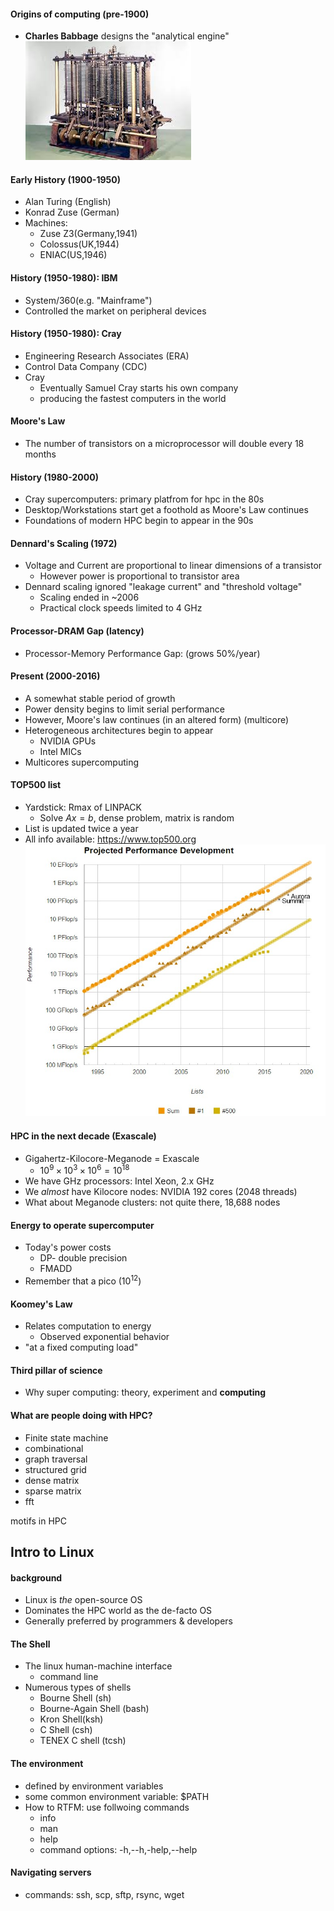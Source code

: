 #### Origins of computing (pre-1900)
- **Charles Babbage** designs the "analytical engine"
    ![](analytical_engine.jpeg)

#### Early History (1900-1950)
- Alan Turing (English)
- Konrad Zuse (German)
- Machines:
    - Zuse Z3(Germany,1941)
    - Colossus(UK,1944)
    - ENIAC(US,1946)

#### History (1950-1980): IBM
- System/360(e.g. "Mainframe")
- Controlled the market on peripheral devices

#### History (1950-1980): Cray
- Engineering Research Associates (ERA)
- Control Data Company (CDC)
- Cray
    - Eventually Samuel Cray starts his own company
    - producing the fastest computers in the world

#### Moore's Law
- The number of transistors on a microprocessor will double every 18 months

#### History (1980-2000)
- Cray supercomputers: primary platfrom for hpc in the 80s
- Desktop/Workstations start get a foothold as Moore's Law continues
- Foundations of modern HPC begin to appear in the 90s

#### Dennard's Scaling (1972)
- Voltage and Current are proportional to linear dimensions of a transistor
    - However power is proportional to transistor area
- Dennard scaling ignored "leakage current" and "threshold voltage"
    - Scaling ended in ~2006
    - Practical clock speeds limited to 4 GHz

#### Processor-DRAM Gap (latency)
- Processor-Memory Performance Gap: (grows 50%/year)

#### Present (2000-2016)
- A somewhat stable period of growth
- Power density begins to limit serial performance
- However, Moore's law continues (in an altered form) (multicore)
- Heterogeneous architectures begin to appear
    - NVIDIA GPUs
    - Intel MICs
- Multicores supercomputing

#### TOP500 list
- Yardstick: Rmax of LINPACK
    - Solve $Ax=b$, dense problem, matrix is random
- List is updated twice a year
- All info available: <https://www.top500.org>
    ![](top-500-projections.jpg)
    
#### HPC in the next decade (Exascale)
- Gigahertz-Kilocore-Meganode = Exascale
    - $10^9\times10^3\times10^6=10^{18}$
- We have GHz processors: Intel Xeon, 2.x GHz
- We *almost* have Kilocore nodes: NVIDIA 192 cores (2048 threads)
- What about Meganode clusters: not quite there, 18,688 nodes

#### Energy to operate supercomputer
- Today's power costs
    - DP- double precision
    - FMADD
- Remember that a pico ($10^{12}$)

#### Koomey's Law
- Relates computation to energy
    - Observed exponential behavior
- "at a fixed computing load"

#### Third pillar of science
- Why super computing: theory, experiment and **computing**

#### What are people doing with HPC?
- Finite state machine
- combinational
- graph traversal
- structured grid
- dense matrix
- sparse matrix
- fft

motifs in HPC

## Intro to Linux

#### background
- Linux is *the* open-source OS
- Dominates the HPC world as the de-facto OS
- Generally preferred by programmers & developers

#### The Shell
- The linux human-machine interface
    - command line
- Numerous types of shells
    - Bourne Shell (sh)
    - Bourne-Again Shell (bash)
    - Kron Shell(ksh)
    - C Shell (csh)
    - TENEX C shell (tcsh)
    
#### The environment
- defined by environment variables
- some common environment variable: $PATH
- How to RTFM: use follwoing commands
    - info
    - man
    - help
    - command options: -h,--h,-help,--help

#### Navigating servers
- commands: ssh, scp, sftp, rsync, wget